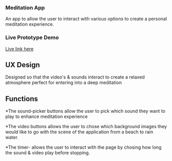 ### Meditation App
An app to allow the user to interact with various options to create a personal meditation experience.

### Live Prototype Demo
[Live link here](https://roibeard-ruadhan.github.io/meditation-app/)

## UX Design
Designed so that the video's & sounds interact to create a relaxed atmosphere perfect for entering into a deep meditation

## Functions 
*The sound-picker buttons allow the user to pick which sound they want to play to enhance meditation experience

*The video buttons allows the user to chose which background images they would like to go with the scene of the application from a beach to rain water.

*The timer-  allows the user to interact with the page by chosing how long the sound & video play before stopping.


